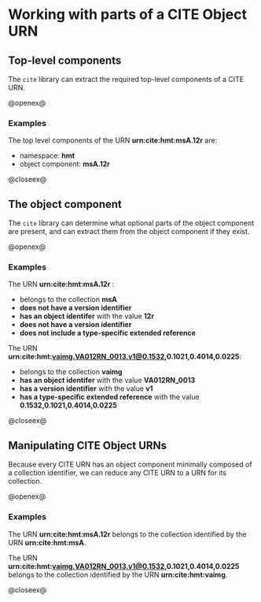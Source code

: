 # Working with parts of a CITE Object URN #


## Top-level components ##


The `cite` library can extract the required top-level components of a CITE URN.

@openex@

### Examples ###

The top level components of the URN
<strong concordion:set="#urn">urn:cite:hmt:msA.12r</strong> are:

- namespace:  <strong concordion:assertEquals="getNs(#urn)">hmt</strong>
- object component:  <strong concordion:assertEquals="getObjComponent(#urn)">msA.12r</strong>

@closeex@


## The object component

The `cite`  library can determine what  optional parts of the object component are present, and can extract them from the object component if they exist.

@openex@

### Examples ###

The URN
<strong concordion:set="#urn">urn:cite:hmt:msA.12r</strong> :


- belongs to the collection <strong concordion:assertEquals="getCollection(#urn)">msA</strong>
- <strong concordion:assertFalse="hasVersion(#urn)">does not have a version identifier</strong>
- <strong concordion:assertTrue="hasObjId(#urn)">has an object identifer</strong> with the value <strong concordion:assertEquals="getObjId(#urn)">12r</strong>
- <strong concordion:assertFalse="hasVersion(#urn)">does not have a version identifier</strong>
- <strong concordion:assertFalse="hasExtendedRef(#urn)">does not include a type-specific extended reference</strong>


The URN <strong concordion:set="#img">urn:cite:hmt:vaimg.VA012RN_0013.v1@0.1532,0.1021,0.4014,0.0225</strong>:



- belongs to the collection <strong concordion:assertEquals="getCollection(#img)">vaimg</strong>
- <strong concordion:assertTrue="hasObjId(#img)">has an object identifer</strong> with the value <strong concordion:assertEquals="getObjId(#img)">VA012RN_0013</strong>
- <strong concordion:assertTrue="hasVersion(#img)">has a version identifier</strong> with the value <strong concordion:assertEquals="getVersion(#img)">v1</strong>
- <strong concordion:assertTrue="hasExtendedRef(#img)">has a type-specific extended reference</strong> with the value <strong concordion:assertEquals="getExtendedRef(#img)">0.1532,0.1021,0.4014,0.0225</strong>

@closeex@


## Manipulating CITE Object URNs ##

Because every CITE URN has an object component minimally composed of a collection identifier, we can reduce any CITE URN to a URN for its collection.

@openex@

### Examples ###

The URN
<strong concordion:set="#urn">urn:cite:hmt:msA.12r</strong> belongs to the collection identified by the URN <strong concordion:assertEquals="reduceToColl(#urn)">urn:cite:hmt:msA</strong>.


The URN <strong concordion:set="#img">urn:cite:hmt:vaimg.VA012RN_0013.v1@0.1532,0.1021,0.4014,0.0225</strong>  belongs to the collection identified by the URN  <strong concordion:assertEquals="reduceToColl(#img)">urn:cite:hmt:vaimg</strong>.

@closeex@